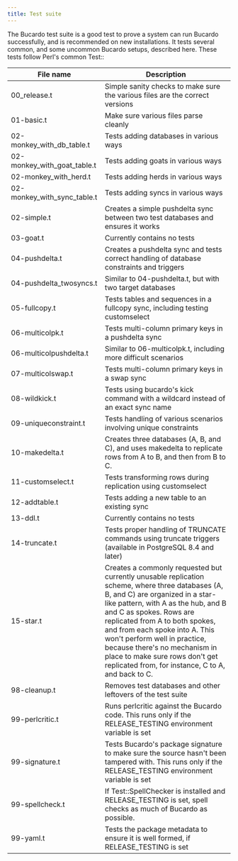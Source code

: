 ```yaml
---
title: Test suite
---
```


The Bucardo test suite is a good test to prove a system can run Bucardo successfully, and is recommended on new installations. It tests several common, and some uncommon Bucardo setups, described here. These tests follow Perl's common Test::

|File name|Description|
|---------|-----------|
|00_release.t|Simple sanity checks to make sure the various files are the correct versions|
|01-basic.t|Make sure various files parse cleanly|
|02-monkey_with_db_table.t|Tests adding databases in various ways|
|02-monkey_with_goat_table.t|Tests adding goats in various ways|
|02-monkey_with_herd.t|Tests adding herds in various ways|
|02-monkey_with_sync_table.t|Tests adding syncs in various ways|
|02-simple.t|Creates a simple pushdelta sync between two test databases and ensures it works|
|03-goat.t|Currently contains no tests|
|04-pushdelta.t|Creates a pushdelta sync and tests correct handling of database constraints and triggers|
|04-pushdelta_twosyncs.t|Similar to 04-pushdelta.t, but with two target databases|
|05-fullcopy.t|Tests tables and sequences in a fullcopy sync, including testing customselect|
|06-multicolpk.t|Tests multi-column primary keys in a pushdelta sync|
|06-multicolpushdelta.t|Similar to 06-multicolpk.t, including more difficult scenarios|
|07-multicolswap.t|Tests multi-column primary keys in a swap sync|
|08-wildkick.t|Tests using bucardo's kick command with a wildcard instead of an exact sync name|
|09-uniqueconstraint.t|Tests handling of various scenarios involving unique constraints|
|10-makedelta.t|Creates three databases (A, B, and C), and uses makedelta to replicate rows from A to B, and then from B to C.|
|11-customselect.t|Tests transforming rows during replication using customselect|
|12-addtable.t|Tests adding a new table to an existing sync|
|13-ddl.t|Currently contains no tests|
|14-truncate.t|Tests proper handling of TRUNCATE commands using truncate triggers (available in PostgreSQL 8.4 and later)|
|15-star.t|Creates a commonly requested but currently unusable replication scheme, where three databases (A, B, and C) are organized in a star-like pattern, with A as the hub, and B and C as spokes. Rows are replicated from A to both spokes, and from each spoke into A. This won't perform well in practice, because there's no mechanism in place to make sure rows don't get replicated from, for instance, C to A, and back to C.|
|98-cleanup.t|Removes test databases and other leftovers of the test suite|
|99-perlcritic.t|Runs perlcritic against the Bucardo code. This runs only if the RELEASE_TESTING environment variable is set|
|99-signature.t|Tests Bucardo's package signature to make sure the source hasn't been tampered with. This runs only if the RELEASE_TESTING environment variable is set|
|99-spellcheck.t|If Test::SpellChecker is installed and RELEASE_TESTING is set, spell checks as much of Bucardo as possible.|
|99-yaml.t|Tests the package metadata to ensure it is well formed, if RELEASE_TESTING is set|

